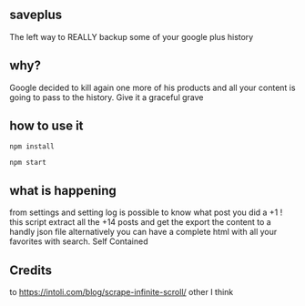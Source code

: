 ## saveplus
The left way to REALLY backup some of your google plus history

## why?
Google decided to kill again one more of his products and all your content is going to pass to the history. Give it a graceful grave

## how to use it

```
npm install
```

```
npm start
```

## what is happening
from settings and setting log is possible to know what post you did a +1 !
this script extract all the +14 posts and get the export the content to a handly json file
alternatively you can have a complete html with all your favorites with search. Self Contained

## Credits
to https://intoli.com/blog/scrape-infinite-scroll/
other I think